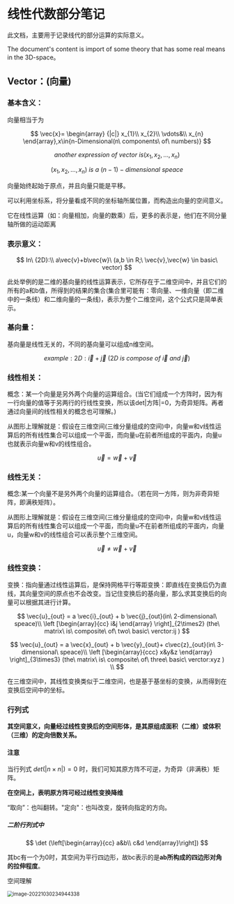 # 线性代数部分笔记

此文档，主要用于记录线代的部分运算的实际意义。

The document's content is import of some theory that has some real means in the 3D-space。

## Vector：(向量)

### 基本含义：

向量相当于为

$$
\vec{x}= \begin{array}
{|c|}
x_{1}\\
x_{2}\\
 \vdots&\\
x_{n}
 \end{array},x\in{n-Dimensional(n\ components\ of\ numbers)}
$$

$$
another\ expression\ of\ vector\ is (x_1,x_2,\dots,x_n)
$$


$$
(x_1,x_2,\dots ,x_n)\ is\ a\ {(n-1)}-dimensional\ speace
$$

向量始终起始于原点，并且向量只能是平移。

可以利用坐标系，将分量看成不同的坐标轴所属位置，而构造出向量的空间意义。

它在线性运算（如：向量相加，向量的数乘）后，更多的表示是，他们在不同分量轴所做的运动距离

### 表示意义：

$$
In\ {2D}:\\
a\vec{v}+b\vec{w}\ (a,b \in R;\ \vec{v},\vec{w} \in basic\ vector)
$$

此处举例的是二维的基向量的线性运算表示，它所存在于二维空间中，并且它们的所有的a和b值，所得到的结果的集合(集合里可能有：零向量、一维向量（即二维中的一条线）和二维向量的一条线)，表示为整个二维空间，这个公式只是简单表示。

### 基向量：

基向量是线性无关的，不同的基向量可以组成n维空间。

$$
example:
2D:\vec{i}+\vec{j} \ (2D\ is\ compose\ of\  \vec{i}\ and\ \vec{j})
$$


### 线性相关：

概念：某一个向量是另外两个向量的运算组合。(当它们组成一个方阵时，因为有一行向量的值等于另两行的行线性变换，所以该det|方阵|=0，为奇异矩阵。再者通过向量间的线性相关的概念也可理解。)

从图形上理解就是：假设在三维空间(三维分量组成的空间)中，向量w和v线性运算后的所有线性集合可以组成一个平面，而向量u在前者所组成的平面内，向量u也就表示向量w和v的线性组合。

$$
\vec{u}=\vec{w}+\vec{v}
$$


### 线性无关：

概念:某一个向量不是另外两个向量的运算组合。（若在同一方阵，则为非奇异矩阵，即满秩矩阵）。

从图形上理解就是：假设在三维空间(三维分量组成的空间)中，向量w和v线性运算后的所有线性集合可以组成一个平面，而向量u不在前者所组成的平面内，向量u，向量w和v的线性组合可以表示整个三维空间。

$$
\vec{u} \neq \vec{w} + \vec{v}
$$

### 线性变换：

变换：指向量通过线性运算后，是保持网格平行等距变换：即直线在变换后仍为直线，其向量空间的原点也不会改变。当记住变换后的基向量，那么求其变换后的向量可以根据其进行计算。

$$
\vec{u}_{out} = a \vec{i}_{out} + b \vec{j}_{out}(in\ 2-dimensional\ speace)\\
\left [\begin{array}{cc}
i&j
\end{array} \right]_{2\times2} (the\ matrix\ is\ composite\ of\ two\ basic\ verctor:ij )
$$

$$
\vec{u}_{out} = a \vec{x}_{out} + b \vec{y}_{out}+ c\vec{z}_{out}(in\ 3-dimensional\ speace)\\
\left [\begin{array}{ccc}
x&y&z
\end{array} \right]_{3\times3} (the\ matrix\ is\ composite\ of\ three\ basic\ verctor:xyz )
 \\
$$

在三维空间中，其线性变换类似于二维空间，也是基于基坐标的变换，从而得到在变换后空间中的坐标。

### 行列式

**其空间意义，向量经过线性变换后的空间形体，是其原组成面积（二维）或体积（三维）的定向倍数关系。**

#### 注意

当行列式
$det(|n\times n|)=0$
时，我们可知其原方阵不可逆，为奇异（非满秩）矩阵。

**在空间上，表明原方阵可经过线性变换降维**

“取向”：也叫翻转。"定向"：也叫改变，旋转向指定的方向。

##### 二阶行列式中

$$
\det (\left[\begin{array}{cc} 
a&b\\
c&d
\end{array}\right])
$$



其bc有一个为0时，其空间为平行四边形，故bc表示的是**ab所构成的四边形对角的拉伸程度**。

空间理解

<img src=".\图片\二阶行列式.png" alt="image-20221030234944338" style="zoom:80%;" />

  
